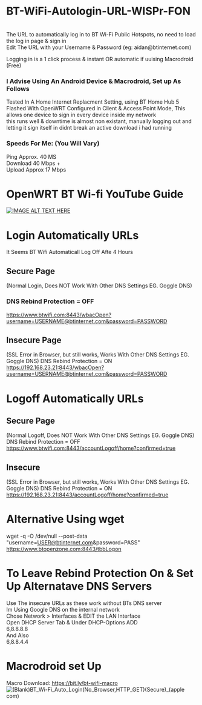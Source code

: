 # BT-WiFi-Autologin-URL-WISPr-FON
<br/> 
The URL to automatically log in to BT Wi-Fi Public Hotspots, no need to load the log in page & sign in<br/> 
Edit The URL with your Username &amp; Password (eg: aidan@btinternet.com)

Logging in is a 1 click process & instant OR automatic if uuising Macrodroid (Free)

### I Advise Using An Android Device & Macrodroid, Set up As Follows

Tested In A Home Internet Replacment Setting, using BT Home Hub 5 Flashed With OpenWRT 
Configured in Client & Access Point Mode, This allows one device to sign in every device inside my network<br/>
this runs well & downtime is almost non existant, manually logging out and letting it sign itself in 
didnt break an active download i had running

### Speeds For Me: (You Will Vary)
Ping Approx. 40 MS<br/>
Download 40 Mbps +<br/>
Upload Approx 17 Mbps

# OpenWRT BT Wi-fi YouTube Guide
[![IMAGE ALT TEXT HERE](https://img.youtube.com/vi/z7pTcrwUQkU/0.jpg)](https://www.youtube.com/watch?v=z7pTcrwUQkU)

# Login Automatically URLs<br/>
It Seems BT Wifi Automaticall Log Off Afte 4 Hours<br/>
## Secure Page<br/>
(Normal Login, Does NOT Work With Other DNS Settings EG. Goggle DNS)<br/>
### DNS Rebind Protection = OFF
https://www.btwifi.com:8443/wbacOpen?username=USERNAME@btinternet.com&password=PASSWORD

## Insecure Page<br/>
(SSL Error in Browser, but still works, Works With Other DNS Settings EG. Goggle DNS) DNS Rebind Protection = ON<br/>
https://192.168.23.21:8443/wbacOpen?username=USERNAME@btinternet.com&password=PASSWORD

# Logoff Automatically URLs

## Secure Page <br/>
(Normal Logoff, Does NOT Work With Other DNS Settings EG. Goggle DNS) DNS Rebind Protection = OFF
https://www.btwifi.com:8443/accountLogoff/home?confirmed=true

## Insecure <br/>
(SSL Error in Browser, but still works, Works With Other DNS Settings EG. Goggle DNS) DNS Rebind Protection = ON
https://192.168.23.21:8443/accountLogoff/home?confirmed=true

# Alternative Using wget
wget -q -O /dev/null --post-data "username=USER@btinternet.com&password=PASS" https://www.btopenzone.com:8443/tbbLogon

# To Leave Rebind Protection On & Set Up Alternatave DNS Servers
Use The insecure URLs as these work without BTs DNS server<br/>
Im Using Google DNS on the internal network<br/>
Chose Network > Interfaces & EDIT the LAN Interface<br/>
Open DHCP Server Tab & Under DHCP-Options ADD<br/>
6,8.8.8.8<br/>
And Also<br/>
6,8.8.4.4<br/>

# Macrodroid set Up<br/>
Macro Download: https://bit.ly/bt-wifi-macro<br/>
![(Blank)_BT_Wi-Fi_Auto_Login_(No_Browser,_HTTP_GET)_(Secure)_(apple com)](https://user-images.githubusercontent.com/11254983/133949626-0dc76b2a-5046-456f-9e86-a9b212ae1d76.png)
